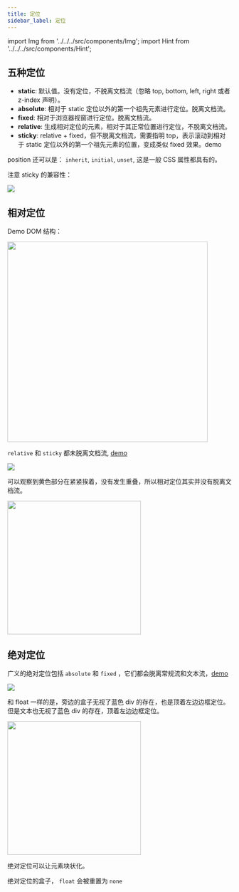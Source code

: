 ```yaml
---
title: 定位
sidebar_label: 定位
---
```


import Img from '../../../src/components/Img'; import Hint from '../../../src/components/Hint';

## 五种定位

- **static**: 默认值。没有定位，不脱离文档流（忽略 top, bottom, left, right 或者 z-index 声明）。
- **absolute**: 相对于 static 定位以外的第一个祖先元素进行定位。脱离文档流。
- **fixed**: 相对于浏览器视窗进行定位。脱离文档流。
- **relative**: 生成相对定位的元素，相对于其正常位置进行定位，不脱离文档流。
- **sticky**: relative + fixed，但不脱离文档流，需要指明 top，表示滚动到相对于 static 定位以外的第一个祖先元素的位置，变成类似 fixed 效果。demo

<Hint type="tip">position 还可以是： `inherit`, `initial`, `unset`, 这是一般 CSS 属性都具有的。</Hint>

注意 sticky 的兼容性：

<img src='https://cosmos-x.oss-cn-hangzhou.aliyuncs.com/rXLik9.jpg'/>

## 相对定位

Demo DOM 结构：

<Img width="450" align="center" src='https://cosmos-x.oss-cn-hangzhou.aliyuncs.com/5ACJIp.jpg'/>

<Hint type="tip">`relative` 和 `sticky` 都未脱离文档流, [demo](https://codepen.io/muwenzi/pen/vqdxab)</Hint>

<img src='https://cosmos-x.oss-cn-hangzhou.aliyuncs.com/bTLccz.jpg'/>

可以观察到黄色部分在紧紧挨着，没有发生重叠，所以相对定位其实并没有脱离文档流。

<Img width="300" align="center" src='https://cosmos-x.oss-cn-hangzhou.aliyuncs.com/smSxF1.jpg'/>

## 绝对定位

<Hint type="tip">广义的绝对定位包括 `absolute` 和 `fixed` ，它们都会脱离常规流和文本流，[demo](https://codepen.io/muwenzi/pen/ydvMjV)</Hint>

<img src='https://cosmos-x.oss-cn-hangzhou.aliyuncs.com/EjTstb.jpg'/>

和 float 一样的是，旁边的盒子无视了蓝色 div 的存在，也是顶着左边边框定位。但是文本也无视了蓝色 div 的存在，顶着左边边框定位。

<Img width="300" align="center" src='https://cosmos-x.oss-cn-hangzhou.aliyuncs.com/PEdJlr.jpg'/>

<Hint type="warn">绝对定位可以让元素块状化。</Hint>

<Hint type="warn">绝对定位的盒子， `float` 会被重置为 `none` </Hint>
